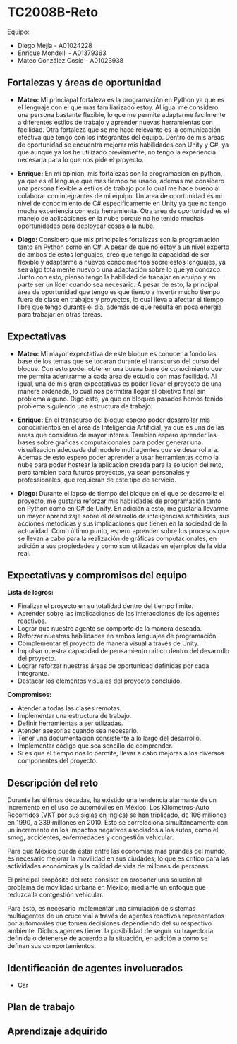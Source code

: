 # TC2008B-Reto

Equipo:
- Diego Mejía - A01024228
- Enrique Mondelli - A01379363
- Mateo González Cosío - A01023938

## Fortalezas y áreas de oportunidad

- **Mateo:** Mi princiapal fortaleza es la programación en Python ya que es el lenguaje con el que mas familiarizado estoy. Al igual me considero una persona bastante flexible, lo que me permite adaptarme facilmente a diferentes estilos de trabajo y aprender nuevas herramientas con facilidad. Otra fortaleza que se me hace relevante es la comunicación efectiva que tengo con los integrantes del equipo. Dentro de mis areas de oportunidad se encuentra mejorar mis habilidades con Unity y C#, ya que aunque ya los he utilizado previamente, no tengo la experiencia necesaria para lo que nos pide el proyecto. 

- **Enrique:** En mi opinion, mis fortalezas son la programacion en python, ya que es el lenguaje que mas tiempo he usado, ademas me considero una persona flexible a estilos de trabajo por lo cual me hace bueno al colaborar con integrantes de mi equipo. Un area de oportunidad es mi nivel de conocimiento de C# especificamente en Unity ya que no tengo mucha experiencia con esta herramienta. Otra area de oportunidad es el manejo de aplicaciones en la nube porque no he tenido muchas oportunidades para deployear cosas a la nube.

- **Diego:** Considero que mis principales fortalezas son la programación tanto en Python como en C#. A pesar de que no estoy a un nivel experto de ambos de estos lenguajes, creo que tengo la capacidad de ser flexible y adaptarme a nuevos conocimientos sobre estos lenguajes, ya sea algo totalmente nuevo o una adaptación sobre lo que ya conozco. Junto con esto, pienso tengo la habilidad de trabajar en equipo y en parte ser un líder cuando sea necesario. A pesar de esto, la principal área de oportunidad que tengo es que tiendo a invertir mucho tiempo fuera de clase en trabajos y proyectos, lo cual lleva a afectar el tiempo libre que tengo durante el día, además de que resulta en poca energía para trabajar en otras tareas. 

## Expectativas

- **Mateo:**  Mi mayor expectativa de este bloque es conocer a fondo las base de los temas que se tocaran durante el transcurso del curso del bloque. Con esto poder obtener una buena base de conocimiento que me permita adentrarme a cada area de estudio con mas facilidad. Al igual, una de mis gran expectativas es poder llevar el proyecto de una manera ordenada, lo cual nos permitira llegar al objetivo final sin problema alguno. Digo esto, ya que en bloques pasados hemos tenido problema siguiendo una estructura de trabajo.

- **Enrique:** En el transcurso del bloque espero poder desarrollar mis conocimientos en el area de Inteligencia Artificial, ya que es una de las areas que considero de mayor interes. Tambien espero aprender las bases sobre graficas computaiconales para poder generar una visualizacion adecuada del modelo multiagentes que se desarrollara. Ademas de esto espero poder aprender a usar herramientas como la nube para poder hostear la aplicacion creada para la solucion del reto, pero tambien para futuros proyectos, ya sean personales y professionales, que requieran de este tipo de servicio.

- **Diego:** Durante el lapso de tiempo del bloque en el que se desarrolla el proyecto, me gustaría reforzar mis habilidades de programación tanto en Python como en C# de Unity. En adición a esto, me gustaría llevarme un mayor aprendizaje sobre el desarrollo de inteligencias artificiales, sus acciones metódicas y sus implicaciones que tienen en la sociedad de la actualidad. Como último punto, espero aprender sobre los procesos que se llevan a cabo para la realización de gráficas computacionales, en adición a sus propiedades y como son utilizadas en ejemplos de la vida real. 

## Expectativas y compromisos del equipo

**Lista de logros:**
- Finalizar el proyecto en su totalidad dentro del tiempo limite.
- Aprender sobre las implicaciones de las interacciones de los agentes reactivos.
- Lograr que nuestro agente se comporte de la manera deseada.
- Reforzar nuestras habilidades en ambos lenguajes de programación.
- Complementar el proyecto de manera visual a través de Unity.
- Impulsar nuestra capacidad de pensamiento critico dentro del desarrollo del proyecto.
- Lograr reforzar nuestras áreas de oportunidad definidas por cada integrante. 
- Destacar los elementos visuales del proyecto concluido.

**Compromisos:**
- Atender a todas las clases remotas.
- Implementar una estructura de trabajo.
- Definir herramientas a ser utlizadas.
- Atender asesorías cuando sea necesario.
- Tener una documentación consistente a lo largo del desarrollo.
- Implementar código que sea sencillo de comprender.
- Si es que el tiempo nos lo permite, llevar a cabo mejoras a los diversos componentes del proyecto.

## Descripción del reto

Durante las últimas décadas, ha existido una tendencia alarmante de un incremento en el uso de automóviles en México. Los Kilómetros-Auto Recorridos (VKT por sus siglas en Inglés) se han triplicado, de 106 millones en 1990, a 339 millones en 2010. Ésto se correlaciona simultáneamente con un incremento en los impactos negativos asociados a los autos, como el smog, accidentes, enfermedades y congestión vehicular.

Para que México pueda estar entre las economías más grandes del mundo, es necesario mejorar la movilidad en sus ciudades, lo que es crítico para las actividades económicas y la calidad de vida de millones de personas.

El principal propósito del reto consiste en proponer una solución al problema de movilidad urbana en México, mediante un enfoque que reduzca la contgestión vehicular.

Para esto, es necesario implementar una simulación de sistemas multiagentes de un cruce vial a través de agentes reactivos representados por automóviles que tomen decisiones dependiendo del su respectivo ambiente. Dichos agentes tienen la posibilidad de seguir su trayectoria definida o detenerse de acuerdo a la situación, en adición a como se definan sus comportamientos.

## Identificación de agentes involucrados

- Car

## Plan de trabajo


## Aprendizaje adquirido